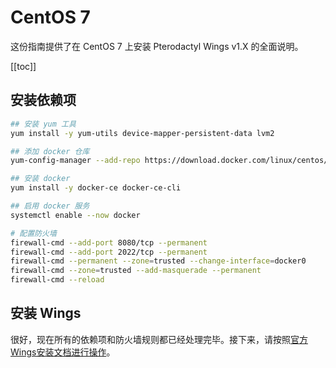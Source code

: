 # CentOS 7
这份指南提供了在 CentOS 7 上安装 Pterodactyl Wings v1.X 的全面说明。

[[toc]]

## 安装依赖项

```bash
## 安装 yum 工具
yum install -y yum-utils device-mapper-persistent-data lvm2

## 添加 docker 仓库
yum-config-manager --add-repo https://download.docker.com/linux/centos/docker-ce.repo

## 安装 docker
yum install -y docker-ce docker-ce-cli

## 启用 docker 服务
systemctl enable --now docker

# 配置防火墙
firewall-cmd --add-port 8080/tcp --permanent
firewall-cmd --add-port 2022/tcp --permanent
firewall-cmd --permanent --zone=trusted --change-interface=docker0
firewall-cmd --zone=trusted --add-masquerade --permanent
firewall-cmd --reload
```

## 安装 Wings
很好，现在所有的依赖项和防火墙规则都已经处理完毕。接下来，请按照[官方Wings安装文档进行操作](/wings/1.0/installing.html#启用虚拟内存)。
